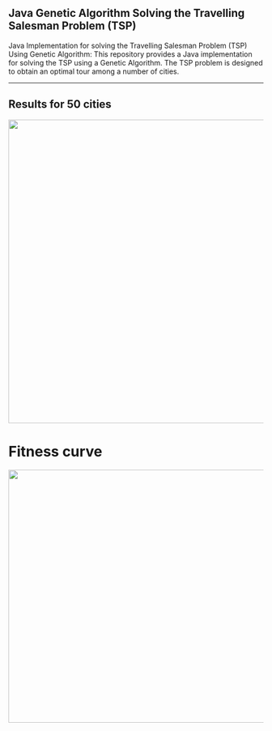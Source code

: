 ## Java Genetic Algorithm Solving the Travelling Salesman Problem (TSP)

Java Implementation for solving the Travelling Salesman Problem (TSP) Using Genetic Algorithm: This repository provides a Java implementation for solving the TSP using a Genetic Algorithm. The TSP problem is designed to obtain an optimal tour among a number of cities.

----------------------------------------------------------------------------
## Results for 50 cities

<p align="center">
<img src="https://github.com/NastaranAhmadiRamezanlo/Java-Genetic-Algorithm-Solving-the-Travelling-Salesman-Problem-TSP/assets/141999993/fdc6c5c1-f156-4b34-9d75-3eace87d7fae"  width="600" height="600" />

# Fitness curve 

<img src="https://github.com/NastaranAhmadiRamezanlo/Java-Genetic-Algorithm-Solving-the-Travelling-Salesman-Problem-TSP/assets/141999993/a71ca917-6b8d-4af8-9cb3-179c186e7a1b" width="800" height="500" />

</p>


